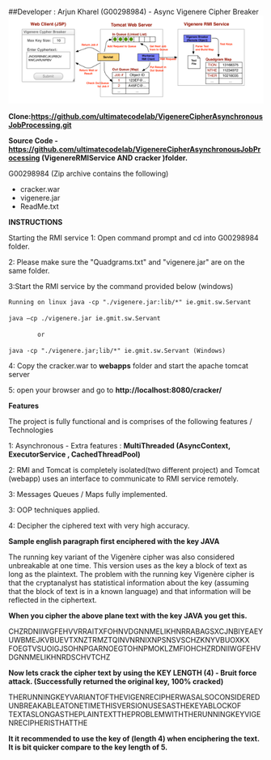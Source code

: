 ﻿##Developer : Arjun Kharel (G00298984) - Async Vigenere Cipher Breaker
﻿![Alt text](https://github.com/ultimatecodelab/VigenereCipherAsynchronousJobProcessing/blob/master/img.PNG "Optional title")

**Clone:https://github.com/ultimatecodelab/VigenereCipherAsynchronousJobProcessing.git**

**Source Code -  https://github.com/ultimatecodelab/VigenereCipherAsynchronousJobProcessing (VigenereRMIService AND cracker )folder.**

G00298984 (Zip archive contains the following)
- cracker.war
- vigenere.jar
- ReadMe.txt


**INSTRUCTIONS**

Starting the RMI service
1: Open command prompt and cd into G00298984 folder.

2: Please make sure the "Quadgrams.txt" and "vigenere.jar" are on the same folder.

3:Start the RMI service by the command provided below (windows)
	
	Running on linux java -cp "./vigenere.jar:lib/*" ie.gmit.sw.Servant

	java –cp ./vigenere.jar ie.gmit.sw.Servant

			or

	java -cp "./vigenere.jar;lib/*" ie.gmit.sw.Servant (Windows)

4: Copy the cracker.war to **webapps** folder and start the apache tomcat server

5: open your browser and go to **http://localhost:8080/cracker/**

**Features** 

The project is fully functional and is comprises of the following features / Technologies

1: Asynchronous - Extra features : **MultiThreaded (AsyncContext, ExecutorService , CachedThreadPool)** 

2: RMI and Tomcat is completely isolated(two different project) and Tomcat (webapp) uses an interface to communicate to RMI service remotely.

3: Messages Queues / Maps fully implemented.

3: OOP techniques applied. 

4: Decipher the ciphered text with very high accuracy.

**Sample english paragraph first enciphered with the key JAVA**

The running key variant of the Vigenère cipher was also considered 
unbreakable at one time. This version uses as the key a block of text
 as long as the plaintext. The problem with the running key Vigenère cipher
 is that the cryptanalyst has statistical information about the key (assuming 
that the block of text is in a known language) and that information will be reflected in the ciphertext.

**When you cipher the above plane text with the key JAVA you get this.**

CHZRDNIIWGFEHVVRRAITXFOHNVDGNNMELIKHNRRABAGSXCJNBIYEAEYUWBMEJKVBUEVTXNZTRMZTQINVNRNIXNPSNSVSCHZKNYVBUOXKX
FOEGTVSUOIGJSOHNPGARNOEGTOHNPMOKLZMFIOHCHZRDNIIWGFEHVDGNNMELIKHNRDSCHVTCHZ


**Now lets crack the cipher text by using the KEY LENGTH (4) - Bruit force attack. (Successfully returned the original key, 100% cracked)**

THERUNNINGKEYVARIANTOFTHEVIGENRECIPHERWASALSOCONSIDEREDUNBREAKABLEATONETIMETHISVERSIONUSESASTHEKEYABLOCKOF
TEXTASLONGASTHEPLAINTEXTTHEPROBLEMWITHTHERUNNINGKEYVIGENRECIPHERISTHATTHE

**It it recommended to use the key of (length 4) when enciphering the text. It is bit quicker compare to the key length of 5.**
